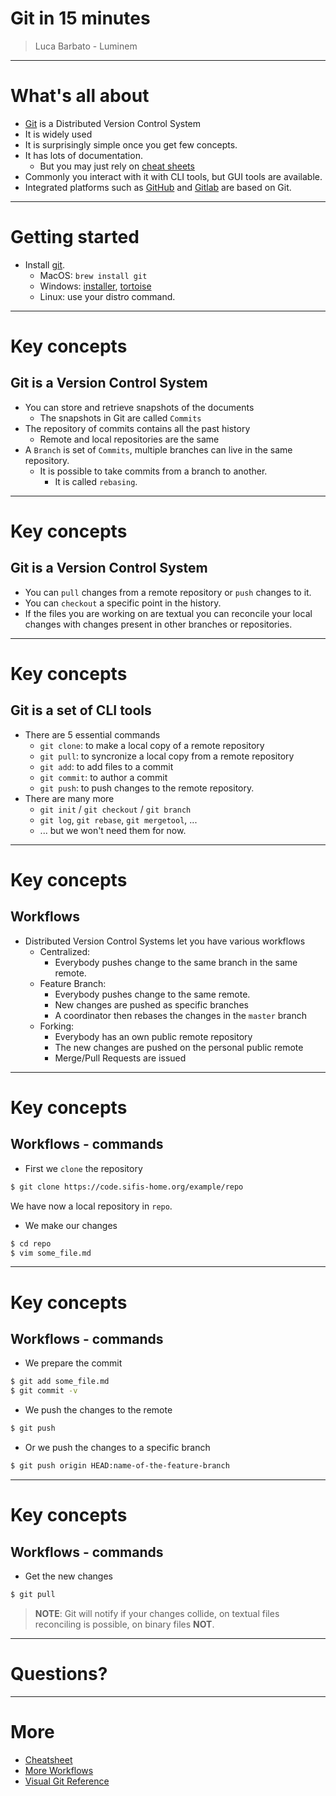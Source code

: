 # Git in 15 minutes

> Luca Barbato - Luminem

---

# What's all about

- [Git](https://git-scm.com/) is a Distributed Version Control System
- It is widely used
- It is surprisingly simple once you get few concepts.
- It has lots of documentation.
    - But you may just rely on [cheat sheets](https://about.gitlab.com/images/press/git-cheat-sheet.pdf)
- Commonly you interact with it with CLI tools, but GUI tools are available.
- Integrated platforms such as [GitHub](https://github.com) and [Gitlab](https://gitlab.org) are based on Git.

---

# Getting started

- Install [git](https://git-scm.com/downloads).
    - MacOS: `brew install git`
    - Windows: [installer](https://git-scm.com/download/win), [tortoise](https://tortoisegit.org/)
    - Linux: use your distro command.


---

# Key concepts
## Git is a Version Control System

* You can store and retrieve snapshots of the documents
    * The snapshots in Git are called `Commits`
* The repository of commits contains all the past history
    * Remote and local repositories are the same
* A `Branch` is set of `Commits`, multiple branches can live in the same repository.
    * It is possible to take commits from a branch to another.
        * It is called `rebasing`.

---

# Key concepts
## Git is a Version Control System

* You can `pull` changes from a remote repository or `push` changes to it.
* You can `checkout` a specific point in the history.
* If the files you are working on are textual you can reconcile your local changes with changes present in other branches or repositories.


---

# Key concepts
## Git is a set of CLI tools

* There are 5 essential commands
    * `git clone`: to make a local copy of a remote repository
    * `git pull`: to syncronize a local copy from a remote repository
    * `git add`: to add files to a commit
    * `git commit`: to author a commit
    * `git push`: to push changes to the remote repository.
* There are many more
    * `git init` / `git checkout` / `git branch`
    * `git log`, `git rebase`, `git mergetool`, ...
    * ... but we won't need them for now.

---

# Key concepts
## Workflows

* Distributed Version Control Systems let you have various workflows
    * Centralized:
        - Everybody pushes change to the same branch in the same remote.
    * Feature Branch:
        - Everybody pushes change to the same remote.
        - New changes are pushed as specific branches
        - A coordinator then rebases the changes in the `master` branch
    * Forking:
        - Everybody has an own public remote repository
        - The new changes are pushed on the personal public remote
        - Merge/Pull Requests are issued

---

# Key concepts
## Workflows - commands

- First we `clone` the repository
``` sh
$ git clone https://code.sifis-home.org/example/repo
```
We have now a local repository in `repo`.

- We make our changes
``` sh
$ cd repo
$ vim some_file.md
```

---

# Key concepts
## Workflows - commands

- We prepare the commit
``` sh
$ git add some_file.md
$ git commit -v
```
- We push the changes to the remote
``` sh
$ git push
```
- Or we push the changes to a specific branch
``` sh
$ git push origin HEAD:name-of-the-feature-branch
```

---

# Key concepts
## Workflows - commands

- Get the new changes
``` sh
$ git pull
```

> **NOTE**: Git will notify if your changes collide, on textual files reconciling is possible, on binary files __NOT__.

---

# Questions?

---

# More

- [Cheatsheet](https://about.gitlab.com/images/press/git-cheat-sheet.pdf)
- [More Workflows](https://about.gitlab.com/topics/version-control/what-is-git-workflow/)
- [Visual Git Reference](http://marklodato.github.io/visual-git-guide/index-en.html)
